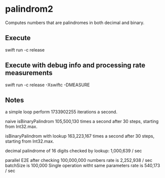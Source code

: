 # palindrom2

Computes numbers that are palindromes in both decimal and binary.

## Execute

swift run -c release

## Execute with debug info and processing rate measurements

swift run -c release -Xswiftc -DMEASURE

## Notes

a simple loop perform 1733902255 iterations a second.

naive isBinaryPalindrom 105,500,130 times a second after 30 steps,
starting from Int32.max.

isBinaryPalindrom with lookup 163,223,167 times a second after 30 steps,
starting from Int32.max.

decimal palindrome of 16 digits checked by lookup: 1,000,639 / sec

parallel E2E after checking 100,000,000 numbers rate is 2,252,938 / sec
batchSize is 100,000
Single operation witht same parameters rate is 540,173 / sec
